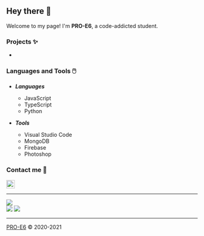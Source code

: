## Hey there 👋</h1>

Welcome to my page! I'm **PRO-E6**, a code-addicted student.

### Projects ✨

+ 

### Languages and Tools 🖱️

+ **_Languages_**

  + JavaScript
  + TypeScript
  + Python

+ **_Tools_**

  + Visual Studio Code
  + MongoDB
  + Firebase
  + Photoshop

### Contact me 🤝

<a href="https://discord.com/users/697828773126602802">
  <img align ="center" alt="Discord" width="22px" src="https://cdn.jsdelivr.net/npm/simple-icons@v3/icons/discord.svg" />
</a>

-----

<div align="left"><img src="https://discord.c99.nl/widget/theme-1/697828773126602802.png"></div>
  
<div align="left">
 <img src="https://github-readme-stats.vercel.app/api?username=PRO-E6&show_icons=true&hide_border=true&theme=tokyonight">
 <img src="https://github-readme-stats.vercel.app/api/top-langs/?username=PRO-E6&theme=tokyonight&hide=batchfile">
</div>

-----

[PRO-E6](https://pro-e6.vercel.app) &copy; 2020-2021
